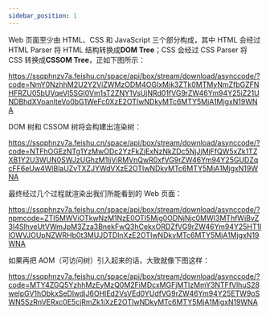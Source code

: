 ```yaml
---
sidebar_position: 1
---
```


Web 页面至少由 HTML、CSS 和 JavaScript 三个部分构成，其中 HTML 会经过 HTML Parser 将 HTML 结构转换成**DOM Tree**；CSS 会经过 CSS Parser 将 CSS 转换成**CSSOM Tree**，正如下图所示：

https://ssqphnzv7a.feishu.cn/space/api/box/stream/download/asynccode/?code=NmY0NzhhM2U2Y2ViZWMzODM4OGIxMjk3ZTk0MTMyNmZfbGZFNHFRZU05bUVqeVl5SGl0Vm1sT2ZNY1VsUjNRd01fVG9rZW46Ym94Y25iZ21UNDBhdXVoanlteVo0bG1WeFc0XzE2OTIwNDkyMTc6MTY5MjA1MjgxN19WNA

DOM 树和 CSSOM 树将会构建出渲染树：

https://ssqphnzv7a.feishu.cn/space/api/box/stream/download/asynccode/?code=NTFhOGEzNTg1YzMwODc2YzFkZjExNzNkZDc5NjJjMjFfQW5xZk1TZXB1Y2U3WUN0SWJzUGhzM1ljVjRMVnQwR0xfVG9rZW46Ym94Y25GUDZqcFF6eUw4WlBlaUZvTXZJYWdVXzE2OTIwNDkyMTc6MTY5MjA1MjgxN19WNA

最终经过几个过程就渲染出我们所能看到的 Web 页面：

https://ssqphnzv7a.feishu.cn/space/api/box/stream/download/asynccode/?npmcode=ZTI5MWViOTkwNzM1NzE0OTI5Mjg0ODNjNjc0MWI3MThfWjBvZ3I4SlhveUtVWmJpM3Zza3BnekFwQ3hCekxORDZfVG9rZW46Ym94Y25HT1llOWVJOUpNZWRHb0t3MUJDTDlnXzE2OTIwNDkyMTc6MTY5MjA1MjgxN19WNA

如果再把 AOM（可访问树）引入起来的话，大致就像下图这样：

https://ssqphnzv7a.feishu.cn/space/api/box/stream/download/asynccode/?code=MTY4ZGQ5YzhhMzEyMzQ0M2FiMDcxMGFjMTIzMmY3NTFfVlhuS28welpGV1hObkxSeDlwdjJ6OHlEd2VsVEd0YUdfVG9rZW46Ym94Y25ETW9oSWN5SzRnVERxc0E5cjRmZk1jXzE2OTIwNDkyMTc6MTY5MjA1MjgxN19WNA
